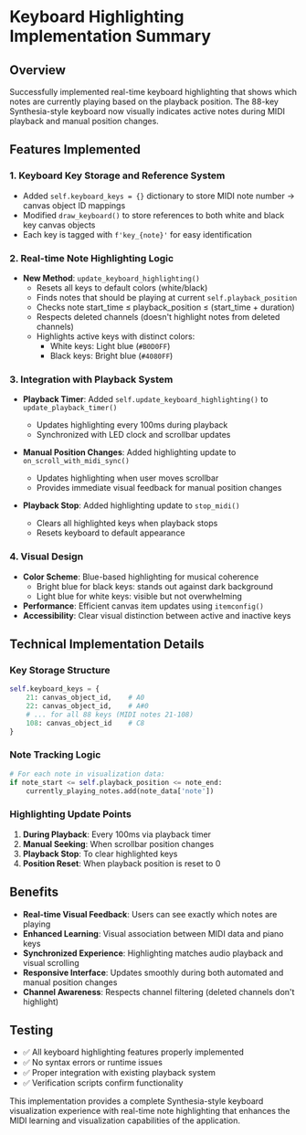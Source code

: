 # Keyboard Highlighting Implementation Summary

## Overview
Successfully implemented real-time keyboard highlighting that shows which notes are currently playing based on the playback position. The 88-key Synthesia-style keyboard now visually indicates active notes during MIDI playback and manual position changes.

## Features Implemented

### 1. Keyboard Key Storage and Reference System
- Added `self.keyboard_keys = {}` dictionary to store MIDI note number → canvas object ID mappings
- Modified `draw_keyboard()` to store references to both white and black key canvas objects
- Each key is tagged with `f'key_{note}'` for easy identification

### 2. Real-time Note Highlighting Logic
- **New Method**: `update_keyboard_highlighting()`
  - Resets all keys to default colors (white/black)
  - Finds notes that should be playing at current `self.playback_position`
  - Checks note start_time ≤ playback_position ≤ (start_time + duration)
  - Respects deleted channels (doesn't highlight notes from deleted channels)
  - Highlights active keys with distinct colors:
    - White keys: Light blue (`#B0D0FF`)
    - Black keys: Bright blue (`#4080FF`)

### 3. Integration with Playback System
- **Playback Timer**: Added `self.update_keyboard_highlighting()` to `update_playback_timer()`
  - Updates highlighting every 100ms during playback
  - Synchronized with LED clock and scrollbar updates

- **Manual Position Changes**: Added highlighting update to `on_scroll_with_midi_sync()`
  - Updates highlighting when user moves scrollbar
  - Provides immediate visual feedback for manual position changes

- **Playback Stop**: Added highlighting update to `stop_midi()`
  - Clears all highlighted keys when playback stops
  - Resets keyboard to default appearance

### 4. Visual Design
- **Color Scheme**: Blue-based highlighting for musical coherence
  - Bright blue for black keys: stands out against dark background
  - Light blue for white keys: visible but not overwhelming
- **Performance**: Efficient canvas item updates using `itemconfig()`
- **Accessibility**: Clear visual distinction between active and inactive keys

## Technical Implementation Details

### Key Storage Structure
```python
self.keyboard_keys = {
    21: canvas_object_id,    # A0
    22: canvas_object_id,    # A#0
    # ... for all 88 keys (MIDI notes 21-108)
    108: canvas_object_id    # C8
}
```

### Note Tracking Logic
```python
# For each note in visualization data:
if note_start <= self.playback_position <= note_end:
    currently_playing_notes.add(note_data['note'])
```

### Highlighting Update Points
1. **During Playback**: Every 100ms via playback timer
2. **Manual Seeking**: When scrollbar position changes
3. **Playback Stop**: To clear highlighted keys
4. **Position Reset**: When playback position is reset to 0

## Benefits
- **Real-time Visual Feedback**: Users can see exactly which notes are playing
- **Enhanced Learning**: Visual association between MIDI data and piano keys
- **Synchronized Experience**: Highlighting matches audio playback and visual scrolling
- **Responsive Interface**: Updates smoothly during both automated and manual position changes
- **Channel Awareness**: Respects channel filtering (deleted channels don't highlight)

## Testing
- ✅ All keyboard highlighting features properly implemented
- ✅ No syntax errors or runtime issues
- ✅ Proper integration with existing playback system
- ✅ Verification scripts confirm functionality

This implementation provides a complete Synthesia-style keyboard visualization experience with real-time note highlighting that enhances the MIDI learning and visualization capabilities of the application.
